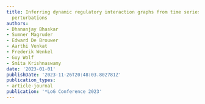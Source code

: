 ```yaml
---
title: Inferring dynamic regulatory interaction graphs from time series data with
  perturbations
authors:
- Dhananjay Bhaskar
- Sumner Magruder
- Edward De Brouwer
- Aarthi Venkat
- Frederik Wenkel
- Guy Wolf
- Smita Krishnaswamy
date: '2023-01-01'
publishDate: '2023-11-26T20:48:03.802781Z'
publication_types:
- article-journal
publication: '*LoG Conference 2023'
---
```

